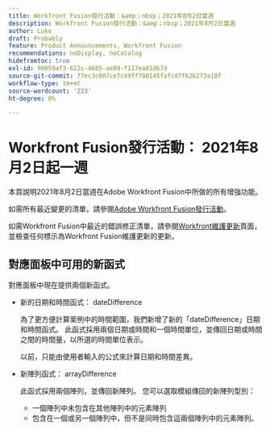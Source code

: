 ```yaml
---
title: Workfront Fusion發行活動：&amp；nbsp；2021年8月2日當週
description: Workfront Fusion發行活動：&amp；nbsp；2021年8月2日當週
author: Luke
draft: Probably
feature: Product Announcements, Workfront Fusion
recommendations: noDisplay, noCatalog
hidefromtoc: true
exl-id: 90659af3-622c-4685-ae09-f117ea81db7d
source-git-commit: 77ec3c007ce7c49ff760145fafcd7f62b273a18f
workflow-type: tm+mt
source-wordcount: '223'
ht-degree: 0%

---
```


# Workfront Fusion發行活動： 2021年8月2日起一週

本頁說明2021年8月2日當週在Adobe Workfront Fusion中所做的所有增強功能。

如需所有最近變更的清單，請參閱[Adobe Workfront Fusion發行活動](/help/workfront-fusion/fusion-product-releases/fusion-release-activity.md)。

如需Workfront Fusion中最近的錯誤修正清單，請參閱[Workfront維護更新](https://experienceleague.adobe.com/docs/workfront-known-issues/releases/current-updates.html?lang=zh-Hant)頁面，並檢查任何標示為Workfront Fusion維護更新的更新。


## 對應面板中可用的新函式

對應面板中現在提供兩個新函式。

* 新的日期和時間函式： dateDifference

  為了更方便計算案例中的時間範圍，我們新增了新的「dateDifference」日期和時間函式。 此函式採用兩個日期或時間和一個時間單位，並傳回日期或時間之間的時間量，以所選的時間單位表示。

  以前，只能由使用者輸入的公式來計算日期和時間差異。

* 新陣列函式： arrayDifference

  此函式採用兩個陣列，並傳回新陣列。 您可以選取模組傳回的新陣列型別：

   * 一個陣列中未包含在其他陣列中的元素陣列
   * 包含在一個或另一個陣列中，但不是同時包含這兩個陣列中的元素陣列。
